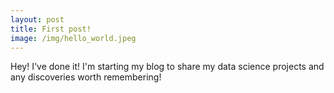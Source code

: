 ```yaml
---
layout: post
title: First post!
image: /img/hello_world.jpeg
---
```


Hey! I've done it! I'm starting my blog to share my data science projects and any discoveries worth remembering!
